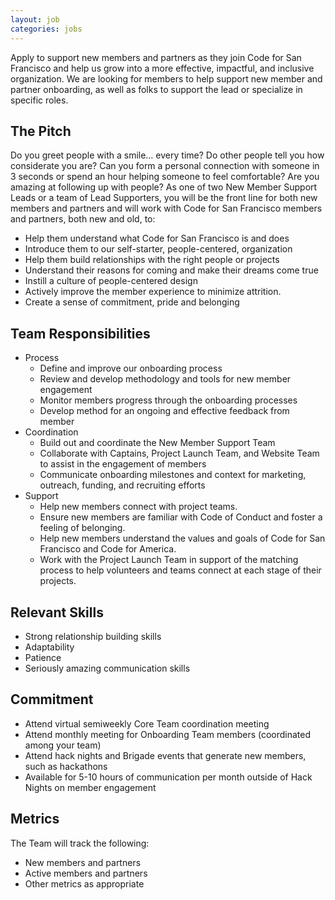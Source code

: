 ```yaml
---
layout: job
categories: jobs
---
```


Apply to support new members and partners as they join Code for San Francisco
and help us grow into a more effective, impactful, and inclusive organization.
We are looking for members to help support new member and partner onboarding,
as well as folks to support the lead or specialize in specific roles.

## The Pitch

Do you greet people with a smile… every time? Do other people tell you how
considerate you are? Can you form a personal connection with someone in
3 seconds or spend an hour helping someone to feel comfortable? Are you amazing
at following up with people? As one of two New Member Support Leads or a team
of Lead Supporters, you will be the front line for both new members and
partners and will work with Code for San Francisco members and partners, both
new and old, to:

- Help them understand what Code for San Francisco is and does
- Introduce them to our self-starter, people-centered, organization
- Help them build relationships with the right people or projects
- Understand their reasons for coming and make their dreams come true
- Instill a culture of people-centered design
- Actively improve the member experience to minimize attrition.
- Create a sense of commitment, pride and belonging

## Team Responsibilities
- Process
    - Define and improve our onboarding process
    - Review and develop methodology and tools for new member engagement
    - Monitor members progress through the onboarding processes
    - Develop method for an ongoing and effective feedback from member
- Coordination
    - Build out and coordinate the New Member Support Team
    - Collaborate with Captains, Project Launch Team, and Website Team to assist in the engagement of members
    - Communicate onboarding milestones and context for marketing, outreach, funding, and recruiting efforts
- Support
    - Help new members connect with project teams.
    - Ensure new members are familiar with Code of Conduct and foster a feeling of belonging.
    - Help new members understand the values and goals of Code for San Francisco and Code for America.
    - Work with the Project Launch Team in support of the matching process to help volunteers and teams connect at each stage of their projects.

## Relevant Skills
- Strong relationship building skills
- Adaptability
- Patience
- Seriously amazing communication skills

## Commitment
- Attend virtual semiweekly Core Team coordination meeting
- Attend monthly meeting for Onboarding Team members (coordinated among your team)
- Attend hack nights and Brigade events that generate new members, such as hackathons
- Available for 5-10 hours of communication per month outside of Hack Nights on member engagement

## Metrics

The Team will track the following:

- New members and partners
- Active members and partners
- Other metrics as appropriate
